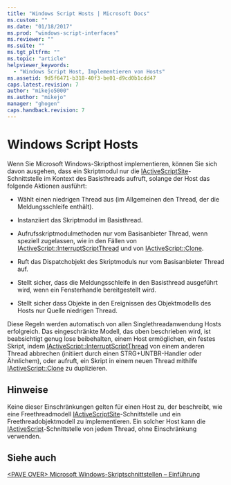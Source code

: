 ```yaml
---
title: "Windows Script Hosts | Microsoft Docs"
ms.custom: ""
ms.date: "01/18/2017"
ms.prod: "windows-script-interfaces"
ms.reviewer: ""
ms.suite: ""
ms.tgt_pltfrm: ""
ms.topic: "article"
helpviewer_keywords: 
  - "Windows Script Host, Implementieren von Hosts"
ms.assetid: 9d5f6471-b318-40f3-be01-d9cd0b1cdd47
caps.latest.revision: 7
author: "mikejo5000"
ms.author: "mikejo"
manager: "ghogen"
caps.handback.revision: 7
---
```

# Windows Script Hosts
Wenn Sie Microsoft Windows\-Skripthost implementieren, können Sie sich davon ausgehen, dass ein Skriptmodul nur die [IActiveScriptSite](../winscript/reference/iactivescriptsite.md)\-Schnittstelle im Kontext des Basisthreads aufruft, solange der Host das folgende Aktionen ausführt:  
  
-   Wählt einen niedrigen Thread aus \(im Allgemeinen den Thread, der die Meldungsschleife enthält\).  
  
-   Instanziiert das Skriptmodul im Basisthread.  
  
-   Aufrufsskriptmodulmethoden nur vom Basisanbieter Thread, wenn speziell zugelassen, wie in den Fällen von [IActiveScript::InterruptScriptThread](../winscript/reference/iactivescript-interruptscriptthread.md) und von [IActiveScript::Clone](../winscript/reference/iactivescript-clone.md).  
  
-   Ruft das Dispatchobjekt des Skriptmoduls nur vom Basisanbieter Thread auf.  
  
-   Stellt sicher, dass die Meldungsschleife in den Basisthread ausgeführt wird, wenn ein Fensterhandle bereitgestellt wird.  
  
-   Stellt sicher dass Objekte in den Ereignissen des Objektmodells des Hosts nur Quelle niedrigen Thread.  
  
 Diese Regeln werden automatisch von allen Singlethreadanwendung Hosts erfolgreich.  Das eingeschränkte Modell, das oben beschrieben wird, ist beabsichtigt genug lose beibehalten, einem Host ermöglichen, ein festes Skript, indem [IActiveScript::InterruptScriptThread](../winscript/reference/iactivescript-interruptscriptthread.md) von einem anderen Thread abbrechen \(initiiert durch einen STRG\+UNTBR\-Handler oder Ähnlichem\), oder aufruft, ein Skript in einem neuen Thread mithilfe [IActiveScript::Clone](../winscript/reference/iactivescript-clone.md) zu duplizieren.  
  
## Hinweise  
 Keine dieser Einschränkungen gelten für einen Host zu, der beschreibt, wie eine Freethreadmodell [IActiveScriptSite](../winscript/reference/iactivescriptsite.md)\-Schnittstelle und ein Freethreadobjektmodell zu implementieren.  Ein solcher Host kann die [IActiveScript](../winscript/reference/iactivescript.md)\-Schnittstelle von jedem Thread, ohne Einschränkung verwenden.  
  
## Siehe auch  
 [\<PAVE OVER\> Microsoft Windows\-Skriptschnittstellen – Einführung](http://msdn.microsoft.com/library/3d10169f-2984-49ef-90c6-dd89c97f1dd6)